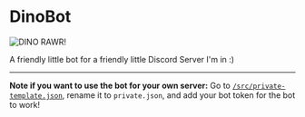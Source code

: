 # DinoBot

![DINO RAWR!](https://repository-images.githubusercontent.com/343701024/118b1780-7af0-11eb-8807-cd481d90685c)

A friendly little bot for a friendly little Discord Server I'm in :)

***

**Note if you want to use the bot for your own server:** Go to [`/src/private-template.json`](https://github.com/jimpaly/DinoBot/blob/master/src/private-template.json), rename it to `private.json`, and add your bot token for the bot to work!
